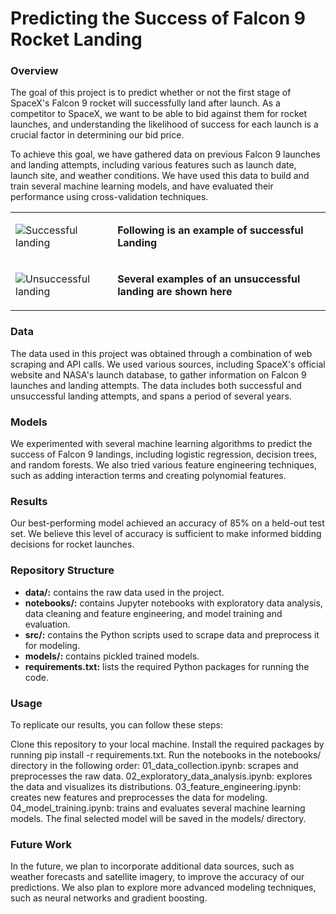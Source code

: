 # Predicting the Success of Falcon 9 Rocket Landing
### Overview
The goal of this project is to predict whether or not the first stage of SpaceX's Falcon 9 rocket will successfully land after launch. As a competitor to SpaceX, we want to be able to bid against them for rocket launches, and understanding the likelihood of success for each launch is a crucial factor in determining our bid price.

To achieve this goal, we have gathered data on previous Falcon 9 launches and landing attempts, including various features such as launch date, launch site, and weather conditions. We have used this data to build and train several machine learning models, and have evaluated their performance using cross-validation techniques.

<table>
  <tr>
    <td><img src="https://cf-courses-data.s3.us.cloud-object-storage.appdomain.cloud/IBMDeveloperSkillsNetwork-DS0701EN-SkillsNetwork/lab_v2/images/landing_1.gif" alt="Successful landing"></td>
    <td><p><strong>Following is an example of successful Landing</strong></p></td>
  </tr>
  <tr>
    <td><img src="https://cf-courses-data.s3.us.cloud-object-storage.appdomain.cloud/IBMDeveloperSkillsNetwork-DS0701EN-SkillsNetwork/lab_v2/images/crash.gif" alt="Unsuccessful landing"></td>
    <td><p><strong>Several examples of an unsuccessful landing are shown here</strong></p></td>
  </tr>
</table>


### Data
The data used in this project was obtained through a combination of web scraping and API calls. We used various sources, including SpaceX's official website and NASA's launch database, to gather information on Falcon 9 launches and landing attempts. The data includes both successful and unsuccessful landing attempts, and spans a period of several years.

### Models
We experimented with several machine learning algorithms to predict the success of Falcon 9 landings, including logistic regression, decision trees, and random forests. We also tried various feature engineering techniques, such as adding interaction terms and creating polynomial features.

### Results
Our best-performing model achieved an accuracy of 85% on a held-out test set. We believe this level of accuracy is sufficient to make informed bidding decisions for rocket launches.

### Repository Structure
- **data/:** contains the raw data used in the project.
- **notebooks/:** contains Jupyter notebooks with exploratory data analysis, data cleaning and feature engineering, and model training and evaluation.
- **src/:** contains the Python scripts used to scrape data and preprocess it for modeling.
- **models/:** contains pickled trained models.
- **requirements.txt:** lists the required Python packages for running the code.


### Usage
To replicate our results, you can follow these steps:

Clone this repository to your local machine.
Install the required packages by running pip install -r requirements.txt.
Run the notebooks in the notebooks/ directory in the following order:
01_data_collection.ipynb: scrapes and preprocesses the raw data.
02_exploratory_data_analysis.ipynb: explores the data and visualizes its distributions.
03_feature_engineering.ipynb: creates new features and preprocesses the data for modeling.
04_model_training.ipynb: trains and evaluates several machine learning models.
The final selected model will be saved in the models/ directory.


### Future Work
In the future, we plan to incorporate additional data sources, such as weather forecasts and satellite imagery, to improve the accuracy of our predictions. We also plan to explore more advanced modeling techniques, such as neural networks and gradient boosting.



